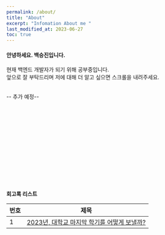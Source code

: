```yaml
---
permalink: /about/
title: "About"
excerpt: "Infomation About me "
last_modified_at: 2023-06-27
toc: true
---
```


#### 안녕하세요. 백승진입니다.

현재 백엔드 개발자가 되기 위해 공부중입니다.   
앞으로 잘 부탁드리며 저에 대해 더 알고 싶으면 스크롤을 내려주세요.

<br> --  추가 예정-- <br><br><br><br><br><br><br><br><br><br><br><br><br><br>



**회고록 리스트**

|번호	  |제목|
|---|---|
|1|[2023년, 대학교 마지막 학기를 어떻게 보낼까?](https://baxdailygit.github.io/retrospect/start/)|
